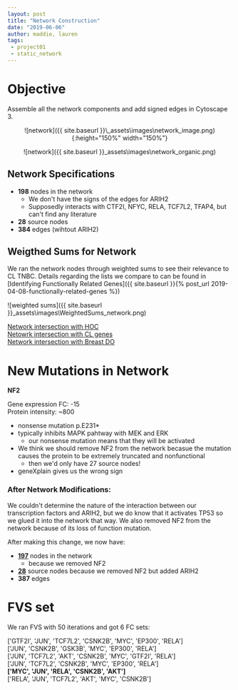 ```yaml
---
layout: post
title: "Network Construction"
date: "2019-06-06"
author: maddie, lauren
tags:
 - project01
 - static_network
---
```


# Objective
Assemble all the network components and add signed edges in Cytoscape 3.


<div style="text-align:center" markdown="1">
![network]({{ site.baseurl }}\_assets\images\network_image.png){:height="150%" width="150%"}

![network]({{ site.baseurl }}\_assets\images\network_organic.png)
</div>

## Network Specifications

- **198** nodes in the network
    - We don't have the signs of the edges for ARIH2
    - Supposedly interacts with CTF2I, NFYC, RELA, TCF7L2, TFAP4, but can't find any literature
- **28** source nodes
- **384** edges (wihtout ARIH2)


## Weigthed Sums for Network

We ran the network nodes through weighted sums to see their relevance to CL TNBC. Details regarding the lists we compare to can be found in [Identifying Functionally Related Genes]({{ site.baseurl }}{% post_url 2019-04-08-functionally-related-genes %})

![weighted sums]({{ site.baseurl }}\_assets\images\WeightedSums_network.png)

[Network intersection with HOC](https://github.com/VeraLiconaResearchGroup/CancerReversion/blob/master/_projects/project1/gene_network/network_int_HOC.txt)  
[Netowrk intersection with CL genes](https://github.com/VeraLiconaResearchGroup/CancerReversion/blob/master/_projects/project1/gene_network/network_int_CLgenes.txt)  
[Network intersection with Breast DO](https://github.com/VeraLiconaResearchGroup/CancerReversion/blob/master/_projects/project1/gene_network/network_int_breastDO.txt)  


# New Mutations in Network

**NF2**

Gene expression FC: -15  
Protein intensity: ~800

- nonsense mutation p.E231*
- typically inhibits MAPK pahtway with MEK and ERK
	- our nonsense mutation means that they will be activated
- We think we should remove NF2 from the network becasue the mutation causes the protein to be extremely truncated and nonfunctional 
	- then we'd only have 27 source nodes!
- geneXplain gives us the wrong sign


### After Network Modifications:  
We couldn't determine the nature of the interaction between our transcription factors and ARIH2, but we do know that it activates TP53 so we glued it into the network that way. We also removed NF2 from the network because of its loss of function mutation.  

After making this change, we now have:  
- **[197](https://github.com/VeraLiconaResearchGroup/CancerReversion/blob/master/_projects/project1/network_nodes.txt)** nodes in the network 
    - because we removed NF2  
- **[28](https://github.com/VeraLiconaResearchGroup/CancerReversion/blob/master/_projects/project1/gene_network/sourcenodes.txt)** source nodes because we removed NF2 but added ARIH2  
- **387** edges  


# FVS set

We ran FVS with 50 iterations and got 6 FC sets:

['GTF2I', 'JUN', 'TCF7L2', 'CSNK2B', 'MYC', 'EP300', 'RELA']  
['JUN', 'CSNK2B', 'GSK3B', 'MYC', 'EP300', 'RELA']  
['JUN', 'TCF7L2', 'AKT', 'CSNK2B', 'MYC', 'GTF2I', 'RELA']  
['JUN', 'TCF7L2', 'CSNK2B', 'MYC', 'EP300', 'RELA']  
**['MYC', 'JUN', 'RELA', 'CSNK2B', 'AKT']**  
['RELA', 'JUN', 'TCF7L2', 'AKT', 'MYC', 'CSNK2B']  